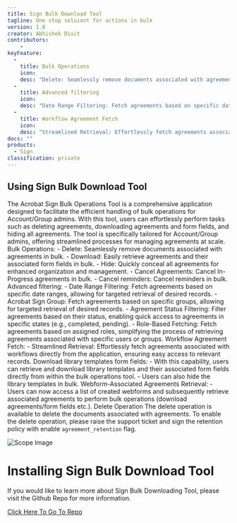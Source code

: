```yaml
---
title: Sign Bulk Download Tool
tagline: One stop soluiont for actions in bulk
version: 1.0
creator: Abhishek Dixit
contributors: 
    - 
keyFeature:
  - 
    title: Bulk Operations
    icon: 
    desc: "Delete: Seamlessly remove documents associated with agreements in bulk. Download: Easily retrieve agreements and their associated form fields in bulk. Hide: Quickly conceal all agreements for enhanced organization and management. Cancel Agreements: Cancel In-Progress agreements in bulk. Cancel reminders: Cancel reminders in bulk."
  - 
    title: Advanced filtering
    icon: 
    desc: "Date Range Filtering: Fetch agreements based on specific date ranges, allowing for targeted retrieval of desired records. Acrobat Sign Group: Fetch agreements based on specific groups, allowing for targeted retrieval of desired records. Agreement Status Filtering: Filter agreements based on their status, enabling quick access to agreements in specific states (e.g., completed, pending). Role-Based Fetching: Fetch agreements based on assigned roles, simplifying the process of retrieving agreements associated with specific users or groups."
  - 
    title: Workflow Agreement Fetch
    icon: 
    desc: "Streamlined Retrieval: Effortlessly fetch agreements associated with workflows directly from the application, ensuring easy access to relevant records."
docs: ""
products: 
  - Sign
classification: private
---
```


## Using Sign Bulk Download Tool

The Acrobat Sign Bulk Operations Tool is a comprehensive application designed to facilitate the efficient handling of bulk operations for Account/Group admins. With this tool, users can effortlessly perform tasks such as deleting agreements, downloading agreements and form fields, and hiding all agreements. The tool is specifically tailored for Account/Group admins, offering streamlined processes for managing agreements at scale.
Bulk Operations:
	- Delete: Seamlessly remove documents associated with agreements in bulk.
	- Download: Easily retrieve agreements and their associated form fields in bulk.
	- Hide: Quickly conceal all agreements for enhanced organization and management.
	- Cancel Agreements: Cancel In-Progress agreements in bulk.
	- Cancel reminders: Cancel reminders in bulk.
Advanced filtering:
	- Date Range Filtering: Fetch agreements based on specific date ranges, allowing for targeted retrieval of desired records.
	- Acrobat Sign Group: Fetch agreements based on specific groups, allowing for targeted retrieval of desired records.
	- Agreement Status Filtering: Filter agreements based on their status, enabling quick access to agreements in specific states (e.g., completed, pending).
	- Role-Based Fetching: Fetch agreements based on assigned roles, simplifying the process of retrieving agreements associated with specific users or groups.
Workflow Agreement Fetch:
	- Streamlined Retrieval: Effortlessly fetch agreements associated with workflows directly from the application, ensuring easy access to relevant records.
Download library templates form fields:
	- With this capability, users can retrieve and download library templates and their associated form fields directly from within the bulk operations tool.
	- Users can also hide the library templates in bulk.
Webform-Associated Agreements Retrieval:
	- Users can now access a list of created webforms and subsequently retrieve associated agreements to perform bulk operations (download agreements/form fields etc.).
Delete Operation
The delete operation is available to delete the documents associated with agreements. To enable the delete operation, please raise the support ticket and sign the retention policy with enable `agreement_retention` flag.

![Scope Image](https://github.com/adobe/sign-bulk-download-tool/images/image1.png)

# Installing Sign Bulk Download Tool

If you would like to learn more about Sign Bulk Downloading Tool, please visit the Github Repo for more information.

[Click Here To Go To Repo](https://github.com/abhishekdixitadobe/AcrobatSignBulkOperations/tree/main)